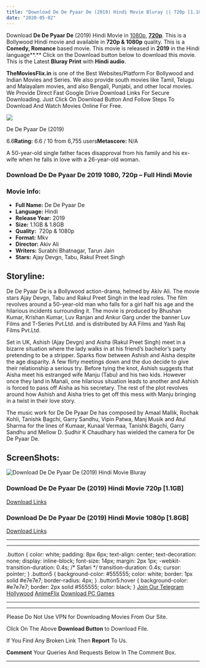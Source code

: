 ```yaml
---
title: "Download De De Pyaar De (2019) Hindi Movie Bluray || 720p [1.1GB] || 1080p [1.8GB]"
date: "2020-05-02"
---
```


Download **De De Pyaar De** (2019) Hindi Movie in [1080p](https://1moviesflix.com/1080p-movies/), [**720p**](https://1moviesflix.com/720p-movies/). This is a Bollywood Hindi movie and available in **720p & 1080p** quality. This is a **Comedy, Romance** based movie. This movie is released in **2019** in the Hindi language**.** Click on the Download button below to download this movie. This is the Latest **Bluray Print** with **Hindi audio**.

**TheMoviesFlix.in** is one of the Best Websites/Platform For Bollywood and Indian Movies and Series. We also provide south movies like Tamil, Telugu and Malayalam movies, and also Bengali, Punjabi, and other local movies. We Provide Direct Fast Google Drive Download Links For Secure Downloading. Just Click On Download Button And Follow Steps To Download And Watch Movies Online For Free.

[![](https://m.media-amazon.com/images/M/MV5BOTRiYzExNWItNDk4ZS00Y2RiLTgwNmUtODI5N2FmOGM5NzM3XkEyXkFqcGdeQXVyODE5NzE3OTE@._V1_SX300.jpg)](https://www.imdb.com/title/tt8647400/ "De De Pyaar De")

De De Pyaar De (2019)

6.6**Rating:** 6.6 / 10 from 6,755 users**Metascore:** N/A

A 50-year-old single father faces disapproval from his family and his ex-wife when he falls in love with a 26-year-old woman.

### Download De De Pyaar De 2019 1080, 720p – Full Hindi Movie

### Movie Info:

- **Full Name:** De De Pyaar De
- **Language:** Hindi
- **Release Year:** 2019
- **Size:** 1.1GB & 1.8GB
- **Quality:**  720p & 1080p
- **Format:** Mkv
- **Director:** Akiv Ali
- **Writers:** Surabhi Bhatnagar, Tarun Jain
- **Stars:** Ajay Devgn, Tabu, Rakul Preet Singh

## Storyline:

De De Pyaar De is a Bollywood action-drama, helmed by Akiv Ali. The movie stars Ajay Devgn, Tabu and Rakul Preet Singh in the lead roles. The film revolves around a 50-year-old man who falls for a girl half his age and the hilarious incidents surrounding it. The movie is produced by Bhushan Kumar, Krishan Kumar, Luv Ranjan and Ankur Garg under the banner Luv Films and T-Series Pvt.Ltd. and is distributed by AA Films and Yash Raj Films Pvt.Ltd.

Set in UK, Ashish (Ajay Devgn) and Aisha (Rakul Preet Singh) meet in a bizarre situation where the lady walks in at his friend’s bachelor’s party pretending to be a stripper. Sparks flow between Ashish and Aisha despite the age disparity. A few flirty meetings down and the duo decide to give their relationship a serious try. Before tying the knot, Ashish suggests that Aisha meet his estranged wife Manju (Tabu) and his two kids. However once they land in Manali, one hilarious situation leads to another and Ashish is forced to pass off Aisha as his secretary. The rest of the plot revolves around how Ashish and Aisha tries to get off this mess with Manju bringing in a twist in their love story.

The music work for De De Pyaar De has composed by Amaal Mallik, Rochak Kohli, Tanishk Bagchi, Garry Sandhu, Vipin Patwa, Manj Musik and Atul Sharma for the lines of Kumaar, Kunaal Vermaa, Tanishk Bagchi, Garry Sandhu and Mellow D. Sudhir K Chaudhary has wielded the camera for De De Pyaar De.

## ScreenShots:

![Download De De Pyaar De (2019) Hindi Movie Bluray](https://i.imgur.com/Z0U2m5Q.jpg)

### Download De De Pyaar De (2019) Hindi Movie 720p \[1.1GB\]

[Download Links](https://1moviesflix.com?a270777880=VUZHV1ZFTHVPdjJOZUV2NmlyWWV5TDFhUnZsQkZ1ZE5mZ0tXTXR4NC9tMmVaWEtlWVFlL0lpYlA1dFhlajVleEtLS3Evenp6NWFHUzRnZCt1VGdJWjYrb2NKYmt5cXlqcDU1QklhOWJaYUk9)

### Download De De Pyaar De (2019) Hindi Movie 1080p \[1.8GB\] 

[Download Links](https://1moviesflix.com?a270777880=VUZHV1ZFTHVPdjJOZUV2NmlyWWV5TDFhUnZsQkZ1ZE5mZ0tXTXR4NC9tMmVaWEtlWVFlL0lpYlA1dFhlajVleGhTV0VxZTZCR0Yzd1B1NWsrSHd2OUtmNHBRSm13Y2FVeVVVcVlweVd6THM9)

* * *

* * *

.button { color: white; padding: 8px 6px; text-align: center; text-decoration: none; display: inline-block; font-size: 14px; margin: 2px 1px; -webkit-transition-duration: 0.4s; /\* Safari \*/ transition-duration: 0.4s; cursor: pointer; } .button5 { background-color: #555555; color: white; border: 1px solid #e7e7e7; border-radius: 4px; } .button5:hover { background-color: #e7e7e7; border: 2px solid #555555; color: black; } [Join Our Telegram](http://gdrivepro.xyz/join.php) [Hollywood](https://moviesverse.com/) [AnimeFlix](https://animeflix.in/) [Download PC Games](https://gamesflix.net/)  

* * *

* * *

  

Please Do Not Use VPN for Downloading Movies From Our Site.

Click On The Above **Download Button** to Download File.

If You Find Any Broken Link Then **Report** To Us.

**Comment** Your Queries And Requests Below In The Comment Box.

* * *
